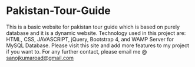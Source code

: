 # Pakistan-Tour-Guide
This is a basic website for pakistan tour guide which is based on purely database and it is a dynamic website.
Technology used in this project are: HTML, CSS, JAVASCRIPT, jQuery, Bootstrap 4, and WAMP Server for MySQL Database.
Please visit this site and add more features to my project if you want to.
For any further contact, please email me @ sanojkumaroad@gmail.com

